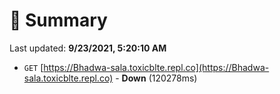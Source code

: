 # 📖 Summary
Last updated: **9/23/2021, 5:20:10 AM**

- `GET` [https://Bhadwa-sala.toxicblte.repl.co](https://Bhadwa-sala.toxicblte.repl.co) - **Down** (120278ms)
